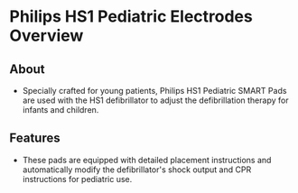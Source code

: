 # Philips HS1 Pediatric Electrodes Overview

## About

- Specially crafted for young patients, Philips HS1 Pediatric SMART Pads are used with the HS1 defibrillator to adjust the defibrillation therapy for infants and children.

## Features

- These pads are equipped with detailed placement instructions and automatically modify the defibrillator's shock output and CPR instructions for pediatric use.
